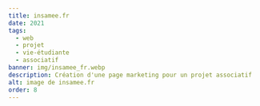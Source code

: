 ```yaml
---
title: insamee.fr
date: 2021
tags:
  - web
  - projet
  - vie-étudiante
  - associatif
banner: img/insamee_fr.webp
description: Création d'une page marketing pour un projet associatif
alt: image de insamee.fr
order: 8
---
```

